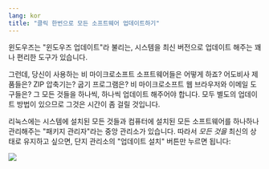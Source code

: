 ```yaml
---
lang: kor
title: "클릭 한번으로 모든 소프트웨어 업데이트하기"
---
```


윈도우즈는 "윈도우즈 업데이트"라 불리는, 시스템을 최신 버전으로 업데이트 해주는 꽤나 편리한 도구가 있습니다.

그런데, 당신이 사용하는 비 마이크로소프트 소프트웨어들은 어떻게 하죠? 어도비사 제품들은? ZIP 압축기는? 굽기 프로그램은? 비 마이크로소프트 웹 브라우저와 이메일 도구들은? 그 모든 것들을 하나씩, 하나씩 업데이트 해주어야 합니다. 모두 별도의 업데이트 방법이 있으므로 그것은 시간이 좀 걸릴 것입니다.

리눅스에는 시스템에 설치된 모든 것들과 컴퓨터에 설치된 모든 소프트웨어를 하나하나 관리해주는 "패키지 관리자"라는 중앙 관리소가 있습니다. 따라서 <i>모든 것을</i> 최신의 상태로 유지하고 싶으면, 단지 관리소의 "업데이트 설치" 버튼만 누르면 됩니다:

<img src="Images/global_update.png" />




